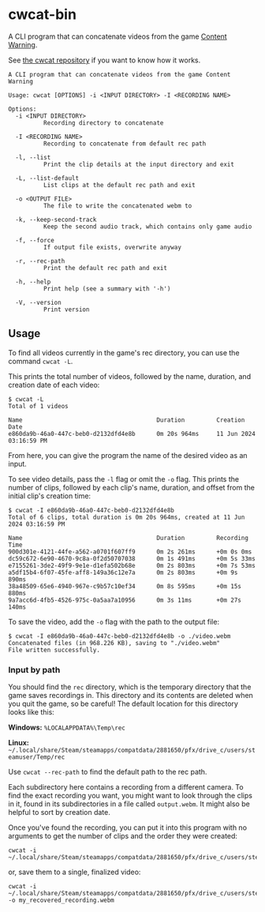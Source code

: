 # cwcat-bin
A CLI program that can concatenate videos from the game
[Content Warning](https://store.steampowered.com/app/2881650/Content_Warning/).

See [the cwcat repository](https://github.com/junetried/cwcat) if you want to
know how it works.

```text
A CLI program that can concatenate videos from the game Content Warning

Usage: cwcat [OPTIONS] -i <INPUT DIRECTORY> -I <RECORDING NAME>

Options:
  -i <INPUT DIRECTORY>
          Recording directory to concatenate

  -I <RECORDING NAME>
          Recording to concatenate from default rec path

  -l, --list
          Print the clip details at the input directory and exit

  -L, --list-default
          List clips at the default rec path and exit

  -o <OUTPUT FILE>
          The file to write the concatenated webm to

  -k, --keep-second-track
          Keep the second audio track, which contains only game audio

  -f, --force
          If output file exists, overwrite anyway

  -r, --rec-path
          Print the default rec path and exit

  -h, --help
          Print help (see a summary with '-h')

  -V, --version
          Print version
```

## Usage
To find all videos currently in the game's rec directory, you can use the
command `cwcat -L`.

This prints the total number of videos, followed by the name, duration, and
creation date of each video:

```text
$ cwcat -L
Total of 1 videos

Name                                      Duration         Creation Date
e860da9b-46a0-447c-beb0-d2132dfd4e8b      0m 20s 964ms     11 Jun 2024 03:16:59 PM
```

From here, you can give the program the name of the desired video as an input.

To see video details, pass the `-l` flag or omit the `-o` flag. This prints the
number of clips, followed by each clip's name, duration, and offset from the
initial clip's creation time:

```text
$ cwcat -I e860da9b-46a0-447c-beb0-d2132dfd4e8b
Total of 6 clips, total duration is 0m 20s 964ms, created at 11 Jun 2024 03:16:59 PM

Name                                      Duration         Recording Time
900d301e-4121-44fe-a562-a0701f607ff9      0m 2s 261ms      +0m 0s 0ms
dc59c672-6e90-4670-9c8a-0f2d50707038      0m 1s 491ms      +0m 5s 33ms
e7155261-3de2-49f9-9e1e-d1efa502b68e      0m 2s 803ms      +0m 7s 53ms
a5df15b4-6f07-45fe-aff8-149a36c12e7a      0m 2s 803ms      +0m 9s 890ms
38a48509-65e6-4940-967e-c9b57c10ef34      0m 8s 595ms      +0m 15s 880ms
9a7acc6d-4fb5-4526-975c-0a5aa7a10956      0m 3s 11ms       +0m 27s 140ms
```

To save the video, add the `-o` flag with the path to the output file:

```text
$ cwcat -I e860da9b-46a0-447c-beb0-d2132dfd4e8b -o ./video.webm
Concatenated files (in 968.226 KB), saving to "./video.webm"
File written successfully.
```

### Input by path

You should find the `rec` directory, which is the temporary directory that the
game saves recordings in. This directory and its contents are deleted when you
quit the game, so be careful! The default location for this directory looks like
this:

**Windows:** `%LOCALAPPDATA%\Temp\rec`

**Linux:** `~/.local/share/Steam/steamapps/compatdata/2881650/pfx/drive_c/users/steamuser/Temp/rec`

Use `cwcat --rec-path` to find the default path to the rec path.

Each subdirectory here contains a recording from a different camera. To find the
exact recording you want, you might want to look through the clips in it, found
in its subdirectories in a file called `output.webm`. It might also be helpful
to sort by creation date.

Once you've found the recording, you can put it into this program with no
arguments to get the number of clips and the order they were created:

```text
cwcat -i ~/.local/share/Steam/steamapps/compatdata/2881650/pfx/drive_c/users/steamuser/Temp/rec/MY_RECORDING
```

or, save them to a single, finalized video:

```text
cwcat -i ~/.local/share/Steam/steamapps/compatdata/2881650/pfx/drive_c/users/steamuser/Temp/rec/MY_RECORDING -o my_recovered_recording.webm
```